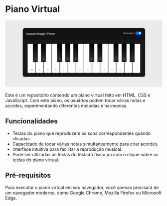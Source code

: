 # Piano Virtual

![screenshot](https://github.com/isaquebraga/piano-virtual/blob/main/screenshot.png)

Este é um repositório contendo um piano virtual feito em HTML, CSS e JavaScript. Com este piano, os usuários podem tocar várias notas e acordes, experimentando diferentes melodias e harmonias.

## Funcionalidades

- Teclas do piano que reproduzem os sons correspondentes quando clicadas.
- Capacidade de tocar várias notas simultaneamente para criar acordes.
- Interface intuitiva para facilitar a reprodução musical.
- Pode ser utlizadas as teclas do teclado físico pu com o clique sobre as teclas do piano virtual.

## Pré-requisitos

Para executar o piano virtual em seu navegador, você apenas precisará de um navegador moderno, como Google Chrome, Mozilla Firefox ou Microsoft Edge.

